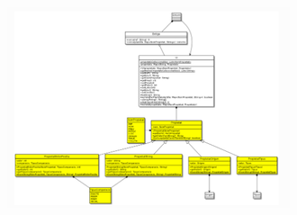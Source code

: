 ![](https://github.com/DamianPyCoder/Java__TEACHING_in_Youtube/blob/main/UML_exercices/5-19finalwhite.png)
